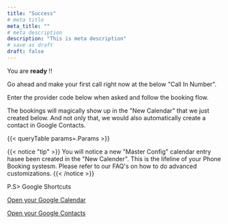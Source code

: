 ```yaml
---
title: "Success"
# meta title
meta_title: ""
# meta description
description: "This is meta description"
# save as draft
draft: false
---
```


You are **ready** !!

Go ahead and make your first call right now at the below "Call In Number".

Enter the provider code below when asked and follow the booking flow.

The bookings will magically show up in the "New  Calendar" that we just created below. And not only that, we would also automatically create a contact in Google Contacts.

{{< queryTable params=.Params >}}

{{< notice "tip" >}}
You will notice a new "Master Config" calendar entry hasee been created in the "New Calender". This is the lifeline of your Phone Booking systesm. Please refer to our FAQ's on how to do advanced customizations.
{{< /notice >}}


P.S> Google Shortcuts 

[Open your Google Calendar](https://calendar.google.com/)

[Open your Google Contacts](https://contacts.google.com/)